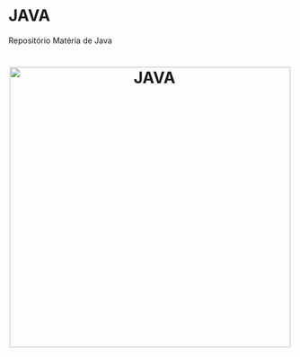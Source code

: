 # JAVA
Repositório Matéria de Java

<h1 align="center">
  <img alt="JAVA" title="#JAVA" src="https://encrypted-tbn0.gstatic.com/images?q=tbn:ANd9GcQADcwmhtdqwlozcmI_iiGafwW3IFzdlp6Mk9PWHjU_rmbSWNpa4Dg8PAYEttialSlQpxI&usqp=CAU" width="500px;"/>
</h1>
